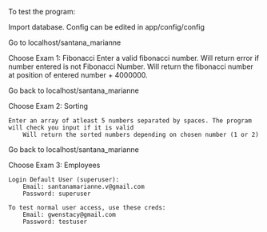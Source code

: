 To test the program:

Import database.
Config can be edited in app/config/config

Go to localhost/santana_marianne


Choose Exam 1: Fibonacci
    Enter a valid fibonacci number. Will return error if number entered is not Fibonacci Number.
        Will return the fibonacci number at position of entered number + 4000000.

Go back to localhost/santana_marianne

Choose Exam 2: Sorting

    Enter an array of atleast 5 numbers separated by spaces. The program will check you input if it is valid
        Will return the sorted numbers depending on chosen number (1 or 2)

Go back to localhost/santana_marianne

Choose Exam 3: Employees

    Login Default User (superuser):
        Email: santanamarianne.v@gmail.com
        Password: superuser

    To test normal user access, use these creds:
        Email: gwenstacy@gmail.com
        Password: testuser



